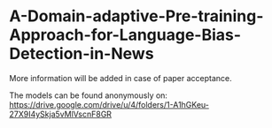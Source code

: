 # A-Domain-adaptive-Pre-training-Approach-for-Language-Bias-Detection-in-News
More information will be added in case of paper acceptance. 

The models can be found anonymously on: https://drive.google.com/drive/u/4/folders/1-A1hGKeu-27X9I4ySkja5vMlVscnF8GR
